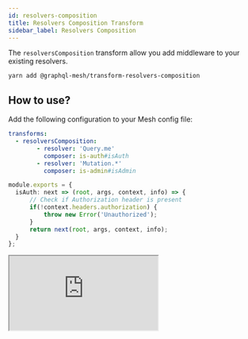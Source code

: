 ```yaml
---
id: resolvers-composition
title: Resolvers Composition Transform
sidebar_label: Resolvers Composition
---
```


The `resolversComposition` transform allow you add middleware to your existing resolvers.

```
yarn add @graphql-mesh/transform-resolvers-composition
```

## How to use?

Add the following configuration to your Mesh config file:

```yml
transforms:
  - resolversComposition:
        - resolver: 'Query.me'
          composer: is-auth#isAuth
        - resolver: 'Mutation.*'
          composer: is-admin#isAdmin
```

```ts
module.exports = {
  isAuth: next => (root, args, context, info) => {
      // Check if Authorization header is present
      if(!context.headers.authorization) {
          throw new Error('Unauthorized');
      }
      return next(root, args, context, info);
  }
};
```


<iframe
     src="https://codesandbox.io/embed/github/Urigo/graphql-mesh/tree/master/examples/openapi-youtrack?fontsize=14&hidenavigation=1&theme=dark&module=%2F.meshrc.yml"
     style={{width:"100%", height:"500px", border:"0", borderRadius: "4px", overflow:"hidden"}}
     title="odata-trippin-example"
     allow="geolocation; microphone; camera; midi; vr; accelerometer; gyroscope; payment; ambient-light-sensor; encrypted-media; usb"
     sandbox="allow-modals allow-forms allow-popups allow-scripts allow-same-origin"/>

## Config API Reference

{@import ../generated-markdown/ResolversCompositionTransformObject.generated.md}
